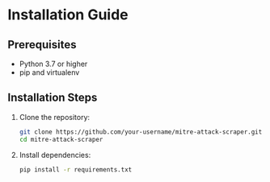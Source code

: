 # Installation Guide

## Prerequisites

- Python 3.7 or higher
- pip and virtualenv

## Installation Steps

1. Clone the repository:
   ```bash
   git clone https://github.com/your-username/mitre-attack-scraper.git
   cd mitre-attack-scraper
   ```

2. Install dependencies:
   ```bash
   pip install -r requirements.txt
   ```
    